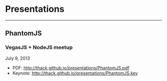 Presentations
=============
***
## PhantomJS
### VegasJS + NodeJS meetup
July 9, 2013
* PDF: http://thack.github.io/presentations/PhantomJS.pdf
* Keynote: http://thack.github.io/presentations/PhantomJS.key
